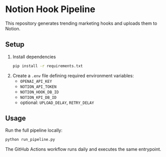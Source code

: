 # Notion Hook Pipeline

This repository generates trending marketing hooks and uploads them to Notion.

## Setup
1. Install dependencies
   ```bash
   pip install -r requirements.txt
   ```
2. Create a `.env` file defining required environment variables:
   - `OPENAI_API_KEY`
   - `NOTION_API_TOKEN`
   - `NOTION_HOOK_DB_ID`
   - `NOTION_KPI_DB_ID`
   - optional: `UPLOAD_DELAY`, `RETRY_DELAY`

## Usage
Run the full pipeline locally:
```bash
python run_pipeline.py
```

The GitHub Actions workflow runs daily and executes the same entrypoint.

